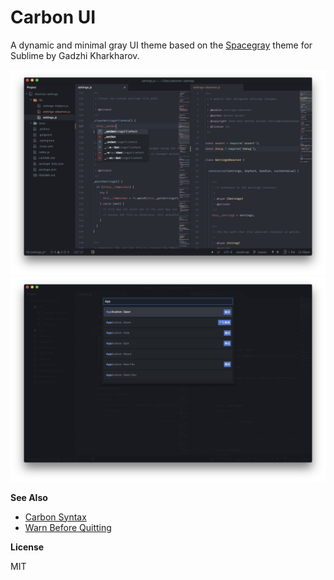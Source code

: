 # Carbon UI

A dynamic and minimal gray UI theme based on the [Spacegray](http://kkga.github.io/spacegray) theme for Sublime by Gadzhi Kharkharov.

![screenshot-1](https://raw.githubusercontent.com/nathanbuchar/atom-carbon-ui/master/screenshots/screenshot-1.png)
![screenshot-2](https://raw.githubusercontent.com/nathanbuchar/atom-carbon-ui/master/screenshots/screenshot-2.png)

**See Also**

- [Carbon Syntax](https://atom.io/themes/carbon-syntax)
- [Warn Before Quitting](https://atom.io/packages/warn-before-qutting)

**License**

MIT
